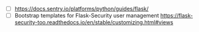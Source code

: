- [ ] https://docs.sentry.io/platforms/python/guides/flask/
- [ ] Bootstrap templates for Flask-Security user management https://flask-security-too.readthedocs.io/en/stable/customizing.html#views
